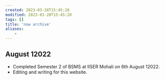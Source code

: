 ```yaml
---
created: 2023-03-28T15:45:28
modified: 2023-03-28T15:45:28
tags: []
title: 'now archive'
aliases:
    - 
---
```


## August 12022

- Completed Semester 2 of BSMS at IISER Mohali on 6th August 12022.
- Editing and writing for this website.